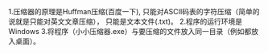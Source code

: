 1.压缩器的原理是Huffman压缩(百度一下), 只能对ASCII码表的字符压缩（简单的说就是只能对英文文章压缩）， 只能是文本文件(.txt)。
2.程序的运行环境是Windows
3.将程序（小小压缩器.exe）与要压缩的文件放入同一目录（例如都放入桌面）。
